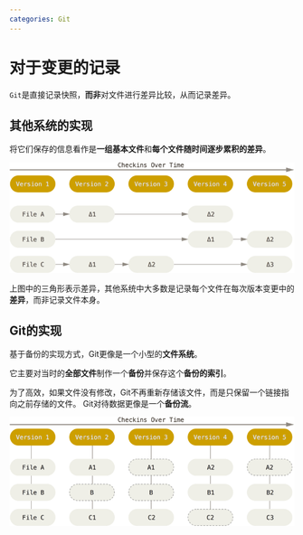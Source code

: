 ```yaml
---
categories: Git
---
```

# 对于变更的记录

`Git`是直接记录快照，**而非**对文件进行差异比较，从而记录差异。

## 其他系统的实现

将它们保存的信息看作是**一组基本文件**和**每个文件随时间逐步累积的差异**。

![](../../img/deltas.png)

上图中的三角形表示差异，其他系统中大多数是记录每个文件在每次版本变更中的**差异**，而非记录文件本身。

## Git的实现

基于备份的实现方式，Git更像是一个小型的**文件系统**。

它主要对当时的**全部文件**制作一个**备份**并保存这个**备份的索引**。 

为了高效，如果文件没有修改，Git不再重新存储该文件，而是只保留一个链接指向之前存储的文件。 Git对待数据更像是一个**备份流**。

![](../../img/snapshots.png)